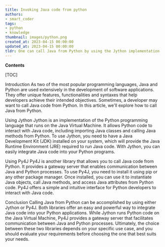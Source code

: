 ```yaml
---
title: Invoking Java code from python
authors:
- smart_coder
tags:
- python
- knowledge
thumbnail: images/python.png
created_at: 2023-04-15 00:00:00
updated_at: 2023-04-15 00:00:00
tldr: One can call Java from Python by using the Jython implementation which allows seamless integration of both languages.
---
```


**Contents**

[TOC]

Introduction
As two of the most popular programming languages, Java and Python are used extensively in the development of software applications. They offer unique features, functionalities and syntaxes that help developers achieve their intended objectives. Sometimes, a developer may want to call Java code from Python. In this article, we'll explore how to call Java from Python.

Using Jython
Jython is an implementation of the Python programming language that runs on the Java Virtual Machine. It allows Python code to interact with Java code, including importing Java classes and calling Java methods from Python. To use Jython, you need to have a Java Development Kit (JDK) installed on your system, which will provide the Java Runtime Environment (JRE) required to run Java code. With Jython, you can easily integrate Java code into your Python programs.

Using Py4J
Py4J is another library that allows you to call Java code from Python. It provides a gateway server that enables communication between Java and Python processes. To use Py4J, you need to install it using pip or any other package manager. Once installed, you can use it to instantiate Java objects, call Java methods, and access Java attributes from Python code. Py4J offers a simple and intuitive interface for Python developers to interact with Java code.

Conclusion
Calling Java from Python can be accomplished by using either Jython or Py4J. Both libraries offer an easy and powerful way to integrate Java code into your Python applications. While Jython runs Python code on the Java Virtual Machine, Py4J provides a gateway server that facilitates communication between Java and Python processes. Ultimately, the choice between these two libraries depends on your specific use case, and you should evaluate your requirements before choosing the one that best suits your needs.

